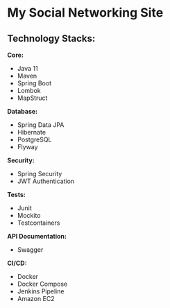 # My Social Networking Site

## Technology Stacks:
**Core:**
- Java 11
- Maven
- Spring Boot
- Lombok
- MapStruct

**Database:**
- Spring Data JPA
- Hibernate
- PostgreSQL
- Flyway

**Security:**
- Spring Security
- JWT Authentication

**Tests:**
- Junit
- Mockito
- Testcontainers

**API Documentation:**
- Swagger

**CI/CD:**
- Docker
- Docker Compose
- Jenkins Pipeline
- Amazon EC2
